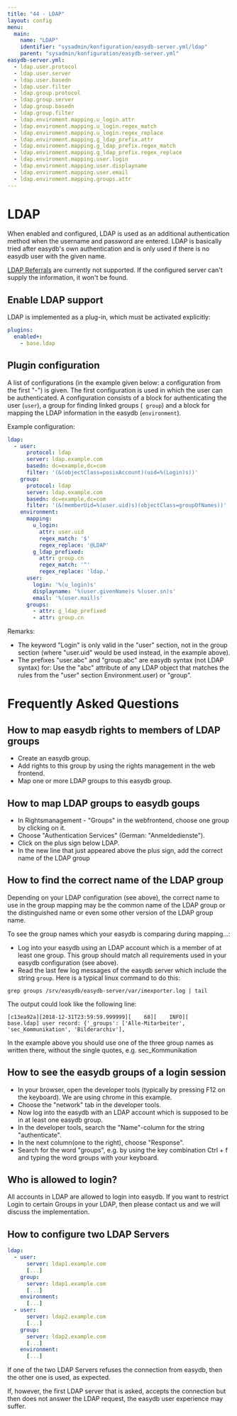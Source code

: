 ```yaml
---
title: "44 - LDAP"
layout: config
menu:
  main:
    name: "LDAP"
    identifier: "sysadmin/konfiguration/easydb-server.yml/ldap"
    parent: "sysadmin/konfiguration/easydb-server.yml"
easydb-server.yml:
  - ldap.user.protocol
  - ldap.user.server
  - ldap.user.basedn
  - ldap.user.filter
  - ldap.group.protocol
  - ldap.group.server
  - ldap.group.basedn
  - ldap.group.filter
  - ldap.enviroment.mapping.u_login.attr
  - ldap.enviroment.mapping.u_login.regex_match
  - ldap.enviroment.mapping.u_login.regex_replace
  - ldap.enviroment.mapping.g_ldap_prefix.attr
  - ldap.enviroment.mapping.g_ldap_prefix.regex_match
  - ldap.enviroment.mapping.g_ldap_prefix.regex_replace
  - ldap.enviroment.mapping.user.login
  - ldap.enviroment.mapping.user.displayname
  - ldap.enviroment.mapping.user.email
  - ldap.enviroment.mapping.groups.attr
---
```

# LDAP

When enabled and configured, LDAP is used as an additional authentication method when the username and password are entered. LDAP is basically tried after easydb's own authentication and is only used if there is no easydb user with the given name.

[LDAP Referrals](https://tools.ietf.org/html/rfc4511#section-4.1.10) are currently not supported. If the configured server can't supply the information, it won't be found.

## Enable LDAP support

LDAP is implemented as a plug-in, which must be activated explicitly:
```yaml
plugins:
  enabled+:
    - base.ldap
```

## Plugin configuration

A list of configurations (in the example given below: a configuration from the first "-") is given. The first configuration is used in which the user can be authenticated. A configuration consists of a block for authenticating the user (`user`), a group for finding linked groups (` group`) and a block for mapping the LDAP information in the easydb (`environment`).

Example configuration:

```yaml
ldap:
  - user:
      protocol: ldap
      server: ldap.example.com
      basedn: dc=example,dc=com
      filter: '(&(objectClass=posixAccount)(uid=%(Login)s))'
    group:
      protocol: ldap
      server: ldap.example.com
      basedn: dc=example,dc=com
      filter: '(&(memberUid=%(user.uid)s)(objectClass=groupOfNames))'
    environment:
      mapping:
        u_login:
          attr: user.uid
          regex_match: '$'
          regex_replace: '@LDAP'
        g_ldap_prefixed:
          attr: group.cn
          regex_match: '^'
          regex_replace: 'ldap.'
      user:
        login: '%(u_login)s'
        displayname: '%(user.givenName)s %(user.sn)s'
        email: '%(user.mail)s'
      groups:
        - attr: g_ldap_prefixed
        - attr: group.cn
```

Remarks:

- The keyword "Login" is only valid in the "user" section, not in the group section (where "user.uid" would be used instead, in the example above).
- The prefixes "user.abc" and "group.abc" are easydb syntax (not LDAP syntax) for: Use the "abc" attribute of any LDAP object that matches the rules from the "user" section Environment.user) or "group".

# Frequently Asked Questions

## How to map easydb rights to members of LDAP groups

- Create an easydb group.
- Add rights to this group by using the rights management in the web frontend.
- Map one or more LDAP groups to this easydb group.

## How to map LDAP groups to easydb goups

- In Rightsmanagement - "Groups" in the webfrontend, choose one group by clicking on it.
- Choose "Authentication Services" (German: "Anmeldedienste").
- Click on the plus sign below LDAP.
- In the new line that just appeared above the plus sign, add the correct name of the LDAP group

## How to find the correct name of the LDAP group

Depending on your LDAP configuration (see above), the correct name to use in the group mapping may be the common name of the LDAP group or the distinguished name or even some other version of the LDAP group name.

To see the group names which your easydb is comparing during mapping...:
- Log into your easydb using an LDAP account which is a member of at least one group. This group should match all requirements used in your easydb configuration (see above).
- Read the last few log messages of the easydb server which include the string `group`. Here is a typical linux command to do this:

```
grep groups /srv/easydb/easydb-server/var/imexporter.log | tail
```

The output could look like the following line:

```
[c13ea92a][2018-12-31T23:59:59.999999][    68][    INFO][           base.ldap] user record: {'_groups': ['Alle-Mitarbeiter', 'sec_Kommunikation', 'Bilderarchiv'],
```

In the example above you should use one of the three group names as written there, without the single quotes, e.g. sec_Kommunikation

## How to see the easydb groups of a login session

- In your browser, open the developer tools (typically by pressing F12 on the keyboard). We are using chrome in this example.
- Choose the "network" tab in the developer tools.
- Now log into the easydb with an LDAP account which is supposed to be in at least one easydb group.
- In the developer tools, search the "Name"-column for the string "authenticate".
- In the next column(one to the right), choose "Response".
- Search for the word "groups", e.g. by using the key combination Ctrl + f and typing the word groups with your keyboard.

## Who is allowed to login?

All accounts in LDAP are allowed to login into easydb. If you want to restrict Login to certain Groups in your LDAP, then please contact us and we will discuss the implementation.

## How to configure two LDAP Servers

```yaml
ldap:
  - user:
      server: ldap1.example.com
      [...]
    group:
      server: ldap1.example.com
      [...]
    environment:
      [...]
  - user:
      server: ldap2.example.com
      [...]
    group:
      server: ldap2.example.com
      [...]
    environment:
      [...]
```

If one of the two LDAP Servers refuses the connection from easydb, then the other one is used, as expected.

If, however, the first LDAP server that is asked, accepts the connection but then does not answer the LDAP request, the easydb user experience may suffer.


